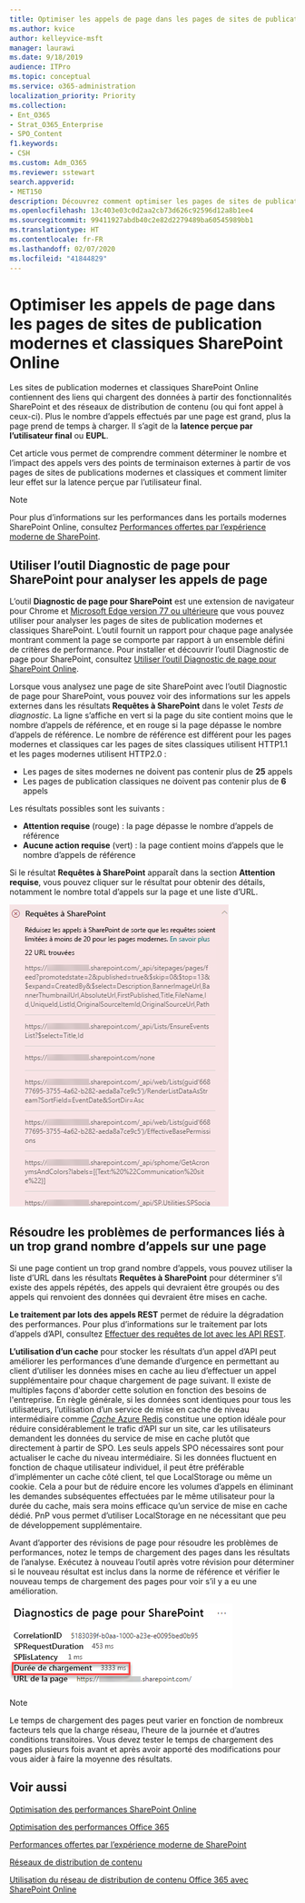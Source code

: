 ```yaml
---
title: Optimiser les appels de page dans les pages de sites de publication modernes et classiques SharePoint Online
ms.author: kvice
author: kelleyvice-msft
manager: laurawi
ms.date: 9/18/2019
audience: ITPro
ms.topic: conceptual
ms.service: o365-administration
localization_priority: Priority
ms.collection:
- Ent_O365
- Strat_O365_Enterprise
- SPO_Content
f1.keywords:
- CSH
ms.custom: Adm_O365
ms.reviewer: sstewart
search.appverid:
- MET150
description: Découvrez comment optimiser les pages de sites de publication modernes et classiques dans SharePoint Online en limitant le nombre d’appels aux points de terminaison de service SharePoint Online.
ms.openlocfilehash: 13c403e03c0d2aa2cb73d626c92596d12a8b1ee4
ms.sourcegitcommit: 99411927abdb40c2e82d2279489ba60545989bb1
ms.translationtype: HT
ms.contentlocale: fr-FR
ms.lasthandoff: 02/07/2020
ms.locfileid: "41844829"
---
```

# <a name="optimize-page-calls-in-sharepoint-online-modern-and-classic-publishing-site-pages"></a>Optimiser les appels de page dans les pages de sites de publication modernes et classiques SharePoint Online

Les sites de publication modernes et classiques SharePoint Online contiennent des liens qui chargent des données à partir des fonctionnalités SharePoint et des réseaux de distribution de contenu (ou qui font appel à ceux-ci). Plus le nombre d’appels effectués par une page est grand, plus la page prend de temps à charger. Il s’agit de la **latence perçue par l’utilisateur final** ou **EUPL**.

Cet article vous permet de comprendre comment déterminer le nombre et l’impact des appels vers des points de terminaison externes à partir de vos pages de sites de publications modernes et classiques et comment limiter leur effet sur la latence perçue par l’utilisateur final.

>[!NOTE]
>Pour plus d’informations sur les performances dans les portails modernes SharePoint Online, consultez [Performances offertes par l’expérience moderne de SharePoint](https://docs.microsoft.com/sharepoint/modern-experience-performance).

## <a name="use-the-page-diagnostics-for-sharepoint-tool-to-analyze-page-calls"></a>Utiliser l’outil Diagnostic de page pour SharePoint pour analyser les appels de page

L’outil **Diagnostic de page pour SharePoint** est une extension de navigateur pour Chrome et [Microsoft Edge version 77 ou ultérieure](https://www.microsoftedgeinsider.com/download?form=MI13E8&OCID=MI13E8) que vous pouvez utiliser pour analyser les pages de sites de publication modernes et classiques SharePoint. L’outil fournit un rapport pour chaque page analysée montrant comment la page se comporte par rapport à un ensemble défini de critères de performance. Pour installer et découvrir l’outil Diagnostic de page pour SharePoint, consultez [Utiliser l’outil Diagnostic de page pour SharePoint Online](page-diagnostics-for-spo.md).

Lorsque vous analysez une page de site SharePoint avec l’outil Diagnostic de page pour SharePoint, vous pouvez voir des informations sur les appels externes dans les résultats **Requêtes à SharePoint** dans le volet _Tests de diagnostic_. La ligne s’affiche en vert si la page du site contient moins que le nombre d’appels de référence, et en rouge si la page dépasse le nombre d’appels de référence. Le nombre de référence est différent pour les pages modernes et classiques car les pages de sites classiques utilisent HTTP1.1 et les pages modernes utilisent HTTP2.0 :

- Les pages de sites modernes ne doivent pas contenir plus de **25** appels
- Les pages de publication classiques ne doivent pas contenir plus de **6** appels

Les résultats possibles sont les suivants :

- **Attention requise** (rouge) : la page dépasse le nombre d’appels de référence
- **Aucune action requise** (vert) : la page contient moins d’appels que le nombre d’appels de référence

Si le résultat **Requêtes à SharePoint** apparaît dans la section **Attention requise**, vous pouvez cliquer sur le résultat pour obtenir des détails, notamment le nombre total d’appels sur la page et une liste d’URL.

![Résultats de requêtes à SharePoint](media/modern-portal-optimization/pagediag-requests.png)

## <a name="remediate-performance-issues-related-to-too-many-calls-on-a-page"></a>Résoudre les problèmes de performances liés à un trop grand nombre d’appels sur une page

Si une page contient un trop grand nombre d’appels, vous pouvez utiliser la liste d’URL dans les résultats **Requêtes à SharePoint** pour déterminer s’il existe des appels répétés, des appels qui devraient être groupés ou des appels qui renvoient des données qui devraient être mises en cache.

**Le traitement par lots des appels REST** permet de réduire la dégradation des performances. Pour plus d’informations sur le traitement par lots d’appels d’API, consultez [Effectuer des requêtes de lot avec les API REST](https://docs.microsoft.com/sharepoint/dev/sp-add-ins/make-batch-requests-with-the-rest-apis).

**L’utilisation d’un cache** pour stocker les résultats d’un appel d’API peut améliorer les performances d’une demande d’urgence en permettant au client d’utiliser les données mises en cache au lieu d’effectuer un appel supplémentaire pour chaque chargement de page suivant. Il existe de multiples façons d'aborder cette solution en fonction des besoins de l'entreprise. En règle générale, si les données sont identiques pour tous les utilisateurs, l’utilisation d’un service de mise en cache de niveau intermédiaire comme [_Cache_ Azure Redis](https://azure.microsoft.com/services/cache/) constitue une option idéale pour réduire considérablement le trafic d’API sur un site, car les utilisateurs demandent les données du service de mise en cache plutôt que directement à partir de SPO. Les seuls appels SPO nécessaires sont pour actualiser le cache du niveau intermédiaire. Si les données fluctuent en fonction de chaque utilisateur individuel, il peut être préférable d’implémenter un cache côté client, tel que LocalStorage ou même un cookie. Cela a pour but de réduire encore les volumes d’appels en éliminant les demandes subséquentes effectuées par le même utilisateur pour la durée du cache, mais sera moins efficace qu’un service de mise en cache dédié. PnP vous permet d’utiliser LocalStorage en ne nécessitant que peu de développement supplémentaire.

Avant d’apporter des révisions de page pour résoudre les problèmes de performances, notez le temps de chargement des pages dans les résultats de l’analyse. Exécutez à nouveau l’outil après votre révision pour déterminer si le nouveau résultat est inclus dans la norme de référence et vérifier le nouveau temps de chargement des pages pour voir s’il y a eu une amélioration.

![Résultats du temps de chargement des pages](media/modern-portal-optimization/pagediag-page-load-time.png)

>[!NOTE]
>Le temps de chargement des pages peut varier en fonction de nombreux facteurs tels que la charge réseau, l’heure de la journée et d’autres conditions transitoires. Vous devez tester le temps de chargement des pages plusieurs fois avant et après avoir apporté des modifications pour vous aider à faire la moyenne des résultats.

## <a name="related-topics"></a>Voir aussi

[Optimisation des performances SharePoint Online](tune-sharepoint-online-performance.md)

[Optimisation des performances Office 365](tune-office-365-performance.md)

[Performances offertes par l’expérience moderne de SharePoint](https://docs.microsoft.com/sharepoint/modern-experience-performance)

[Réseaux de distribution de contenu](content-delivery-networks.md)

[Utilisation du réseau de distribution de contenu Office 365 avec SharePoint Online](use-office-365-cdn-with-spo.md)
